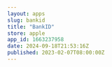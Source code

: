 ```yaml
---
layout: apps
slug: bankid
title: "BankID"
store: apple
app_id: 1663237958
date: 2024-09-18T21:53:16Z
published: 2023-02-07T08:00:00Z
---
```

